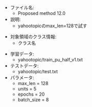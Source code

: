 - ファイル名:
    - Proposed method 12.0
- 説明:
    - yahootopicのmax_len=128で試す
<!-- - 情報源領域:
    - 20news:全文書
    - dbpedia:train.csv
    - reuter:全文書
    - yahootopic:train_pu_half_v0.txt, train_pu_half_v1.txt -->
- 対象領域のクラス情報:
    - クラス名
<!-- - 学習データ選択方法:
    - rank1-rank2 > 0.05
- 各クラス文書数：3000
- 5と9の文書数：500*6 -->
- 学習データ:
    <!-- - choiced_train_data.csv -->
    - yahootopic/train_pu_half_v1.txt
- テストデータ:
    <!-- - dbpedia/test.csv -->
    - yahootopic/test.txt
- パラメータ:
    - max_len = 128
    - units = 5
    - epochs = 20
    - batch_size = 8
